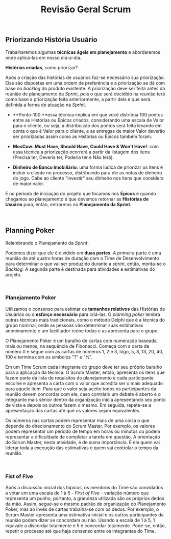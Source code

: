 <div align="center">

# Revisão Geral Scrum

</div>

<br>

## Priorizando História Usuário

Trabalharemos algumas **técnicas ágeis em planejamento** e abordaremos onde aplicá-las em nosso dia-a-dia.

**Histórias criadas**, como priorizar?

Após a criação das histórias de usuários faz-se necessário sua priorização. Elas são dispostas em uma ordem de preferência e a priorização se dá com base no *backlog* do produto existente. A priorização deve ser feita antes da reunião de planejamento da *Sprint*, pois o que será decidido na reunião terá como base a priorização feita anteriormente, a partir dela é que será definida a forma de atuação na *Sprint*. 

- **Ponto-100:**essa técnica implica em que você distribua 100 pontos entre as Histórias ou Épicos criados, considerando uma escala de Valor para o cliente, ou seja, a distribuição dos pontos será feita levando em conta o que é Valor para o cliente, e as entregas de maior Valor deverão ser priorizadas assim como as Histórias ou Épicos também foram.

- **MosCow: Must Have, Should Have, Could Have & Won't Have!**: com essa técnica a priorização ocorrerá a partir da listagem dos itens (Precisa ter, Deveria ter, Poderia ter e Não terá).

- **Dinheiro de Banco Imobiliário:** uma forma lúdica de priorizar os itens é incluir o cliente no processo, distribuindo para ele as notas de dinheiro do jogo. Cabe ao cliente "investir" seu dinheiro nos itens que considera de maior valor.

É no período de iniciação do projeto que focamos nos **Épicos** e quando chegamos ao planejamento é que devemos retornar as **Histórias de Usuário** para, então, entrarmos no **Planejamento da Sprint.**

<br>

## Planning Poker

Relembrando o Planejamento da *Sprint*:

Podemos dizer que ele é dividido em **duas partes**. A primeira parte é uma reunião de até quatro horas de duração com o Time de Desenvolvimento para determinar o que vai ser produzido durante a *sprint*, então, monta-se o *Backlog*. A segunda parte é destinada para atividades e estimativas do projeto.

<br>

### Planejamento Poker

Utilizamos o consenso para estimar os **tamanhos relativos** das Histórias de Usuários ou o **esforço necessário** para criá-las. O *planning poker* lembra outras técnicas mais tradicionais, como o método Delphi que é a técnica do grupo nominal, onde as pessoas vão determinar suas estimativas anonimamente e um facilitador reúne todas e as apresenta para o grupo.

O Planejamento Poker é um baralho de cartas com numeração baseada, mais ou menos, na sequência de Fibonacci. Começa com a carta de número 0 e segue com as cartas de números 1, 2 e 3, logo, 5, 8, 13, 20, 40, 100 e termina com os símbolos "?" e "½". 

Em um Time Scrum cada integrante do grupo deve ter seu próprio baralho para a aplicação da técnica. O Scrum Master, então, apresenta os itens que fazem parte da lista de requisitos do planejamento e cada participante escolhe e apresenta a carta com o valor que acredita ser o mais adequado para aquele item. Para que o valor seja aceito todos os participantes da reunião devem concordar com ele, caso contrário um debate é aberto e o integrante mais sênior dentro da organização inicia apresentando seu ponto de vista e depois os outros fazem o mesmo. Em seguida, repete-se a apresentação das cartas até que os valores sejam equivalentes. 

Os números nas cartas podem representar mais de uma coisa o que depende do direcionamento do Scrum Master. Por exemplo, os valores podem representar um período de tempo em horas ou minutos ou podem representar a dificuldade de completar a tarefa em questão. A orientação do Scrum Master, nesta atividade, é de suma importância. É ele quem vai liderar toda a execução das estimativas e quem vai controlar o tempo da reunião.

<br>

### Fist of Five

Após a discussão inicial dos tópicos, os membros do Time são convidados a votar em uma escala de 1 à 5 - *First of Five* - variação número que representa um punho, portanto, a grandeza utilizada são os próprios dedos da mão. Assim, segue-se o mesmo padrão de organização do Planejamento Poker, mas ao invés de cartas trabalha-se com os dedos. Por exemplo, o Scrum Master apresenta uma estimativa inicial e os outros participantes da reunião podem dizer se concordam ou não. Usando a escala de 1 à 5, 1 equivale a discordar totalmente e 5 é concordar totalmente. Pode-se, então, repetir o processo até que haja consenso entre os integrantes do Time.